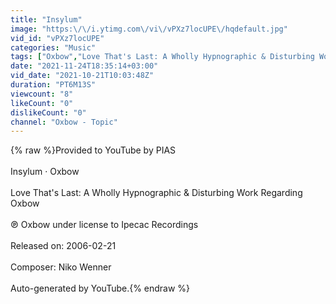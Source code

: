 ```yaml
---
title: "Insylum"
image: "https:\/\/i.ytimg.com\/vi\/vPXz7locUPE\/hqdefault.jpg"
vid_id: "vPXz7locUPE"
categories: "Music"
tags: ["Oxbow","Love That's Last: A Wholly Hypnographic & Disturbing Work Regarding Oxbow","Insylum"]
date: "2021-11-24T18:35:14+03:00"
vid_date: "2021-10-21T10:03:48Z"
duration: "PT6M13S"
viewcount: "8"
likeCount: "0"
dislikeCount: "0"
channel: "Oxbow - Topic"
---
```

{% raw %}Provided to YouTube by PIAS<br /><br />Insylum · Oxbow<br /><br />Love That's Last: A Wholly Hypnographic &amp; Disturbing Work Regarding Oxbow<br /><br />℗ Oxbow under license to Ipecac Recordings<br /><br />Released on: 2006-02-21<br /><br />Composer: Niko Wenner<br /><br />Auto-generated by YouTube.{% endraw %}
